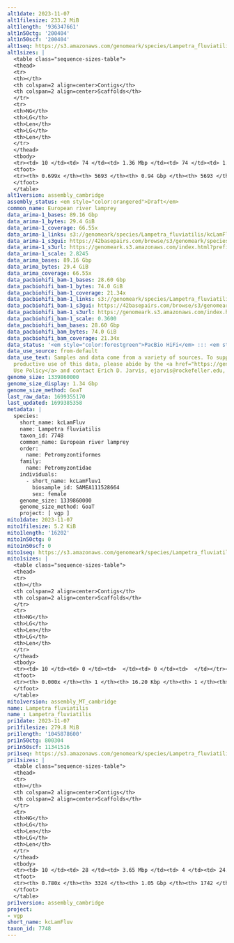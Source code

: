 ```yaml
---
alt1date: 2023-11-07
alt1filesize: 233.2 MiB
alt1length: '936347661'
alt1n50ctg: '200404'
alt1n50scf: '200404'
alt1seq: https://s3.amazonaws.com/genomeark/species/Lampetra_fluviatilis/kcLamFluv1/assembly_cambridge/kcLamFluv1.alt.asm.20231107.fasta.gz
alt1sizes: |
  <table class="sequence-sizes-table">
  <thead>
  <tr>
  <th></th>
  <th colspan=2 align=center>Contigs</th>
  <th colspan=2 align=center>Scaffolds</th>
  </tr>
  <tr>
  <th>NG</th>
  <th>LG</th>
  <th>Len</th>
  <th>LG</th>
  <th>Len</th>
  </tr>
  </thead>
  <tbody>
  <tr><td> 10 </td><td> 74 </td><td> 1.36 Mbp </td><td> 74 </td><td> 1.36 Mbp </td></tr><tr><td> 20 </td><td> 203 </td><td> 0.80 Mbp </td><td> 203 </td><td> 0.80 Mbp </td></tr><tr><td> 30 </td><td> 403 </td><td> 0.57 Mbp </td><td> 403 </td><td> 0.57 Mbp </td></tr><tr><td> 40 </td><td> 694 </td><td> 378.74 Kbp </td><td> 694 </td><td> 378.74 Kbp </td></tr><tr style="background-color:#cccccc;"><td> 50 </td><td> 1175 </td><td> 200.40 Kbp </td><td> 1175 </td><td> 200.40 Kbp </td></tr><tr><td> 60 </td><td> 2191 </td><td> 83.17 Kbp </td><td> 2191 </td><td> 83.17 Kbp </td></tr><tr><td> 70 </td><td> 0 </td><td>  </td><td> 0 </td><td>  </td></tr><tr><td> 80 </td><td> 0 </td><td>  </td><td> 0 </td><td>  </td></tr><tr><td> 90 </td><td> 0 </td><td>  </td><td> 0 </td><td>  </td></tr><tr><td> 100 </td><td> 0 </td><td>  </td><td> 0 </td><td>  </td></tr></tbody>
  <tfoot>
  <tr><th> 0.699x </th><th> 5693 </th><th> 0.94 Gbp </th><th> 5693 </th><th> 0.94 Gbp </th></tr>
  </tfoot>
  </table>
alt1version: assembly_cambridge
assembly_status: <em style="color:orangered">Draft</em>
common_name: European river lamprey
data_arima-1_bases: 89.16 Gbp
data_arima-1_bytes: 29.4 GiB
data_arima-1_coverage: 66.55x
data_arima-1_links: s3://genomeark/species/Lampetra_fluviatilis/kcLamFluv1/genomic_data/arima/<br>
data_arima-1_s3gui: https://42basepairs.com/browse/s3/genomeark/species/Lampetra_fluviatilis/kcLamFluv1/genomic_data/arima/
data_arima-1_s3url: https://genomeark.s3.amazonaws.com/index.html?prefix=species/Lampetra_fluviatilis/kcLamFluv1/genomic_data/arima/
data_arima-1_scale: 2.8245
data_arima_bases: 89.16 Gbp
data_arima_bytes: 29.4 GiB
data_arima_coverage: 66.55x
data_pacbiohifi_bam-1_bases: 28.60 Gbp
data_pacbiohifi_bam-1_bytes: 74.0 GiB
data_pacbiohifi_bam-1_coverage: 21.34x
data_pacbiohifi_bam-1_links: s3://genomeark/species/Lampetra_fluviatilis/kcLamFluv1/genomic_data/pacbio_hifi/<br>
data_pacbiohifi_bam-1_s3gui: https://42basepairs.com/browse/s3/genomeark/species/Lampetra_fluviatilis/kcLamFluv1/genomic_data/pacbio_hifi/
data_pacbiohifi_bam-1_s3url: https://genomeark.s3.amazonaws.com/index.html?prefix=species/Lampetra_fluviatilis/kcLamFluv1/genomic_data/pacbio_hifi/
data_pacbiohifi_bam-1_scale: 0.3600
data_pacbiohifi_bam_bases: 28.60 Gbp
data_pacbiohifi_bam_bytes: 74.0 GiB
data_pacbiohifi_bam_coverage: 21.34x
data_status: '<em style="color:forestgreen">PacBio HiFi</em> ::: <em style="color:forestgreen">Arima</em>'
data_use_source: from-default
data_use_text: Samples and data come from a variety of sources. To support fair and
  productive use of this data, please abide by the <a href="https://genome10k.soe.ucsc.edu/data-use-policies/">Data
  Use Policy</a> and contact Erich D. Jarvis, ejarvis@rockefeller.edu, with any questions.
genome_size: 1339860000
genome_size_display: 1.34 Gbp
genome_size_method: GoaT
last_raw_data: 1699355170
last_updated: 1699385358
metadata: |
  species:
    short_name: kcLamFluv
    name: Lampetra fluviatilis
    taxon_id: 7748
    common_name: European river lamprey
    order:
      name: Petromyzontiformes
    family:
      name: Petromyzontidae
    individuals:
      - short_name: kcLamFluv1
        biosample_id: SAMEA111528664
        sex: female
    genome_size: 1339860000
    genome_size_method: GoaT
    project: [ vgp ]
mito1date: 2023-11-07
mito1filesize: 5.2 KiB
mito1length: '16202'
mito1n50ctg: 0
mito1n50scf: 0
mito1seq: https://s3.amazonaws.com/genomeark/species/Lampetra_fluviatilis/kcLamFluv1/assembly_MT_cambridge/kcLamFluv1.MT.20231107.fasta.gz
mito1sizes: |
  <table class="sequence-sizes-table">
  <thead>
  <tr>
  <th></th>
  <th colspan=2 align=center>Contigs</th>
  <th colspan=2 align=center>Scaffolds</th>
  </tr>
  <tr>
  <th>NG</th>
  <th>LG</th>
  <th>Len</th>
  <th>LG</th>
  <th>Len</th>
  </tr>
  </thead>
  <tbody>
  <tr><td> 10 </td><td> 0 </td><td>  </td><td> 0 </td><td>  </td></tr><tr><td> 20 </td><td> 0 </td><td>  </td><td> 0 </td><td>  </td></tr><tr><td> 30 </td><td> 0 </td><td>  </td><td> 0 </td><td>  </td></tr><tr><td> 40 </td><td> 0 </td><td>  </td><td> 0 </td><td>  </td></tr><tr style="background-color:#cccccc;"><td> 50 </td><td> 0 </td><td style="background-color:#ff8888;">  </td><td> 0 </td><td style="background-color:#ff8888;">  </td></tr><tr><td> 60 </td><td> 0 </td><td>  </td><td> 0 </td><td>  </td></tr><tr><td> 70 </td><td> 0 </td><td>  </td><td> 0 </td><td>  </td></tr><tr><td> 80 </td><td> 0 </td><td>  </td><td> 0 </td><td>  </td></tr><tr><td> 90 </td><td> 0 </td><td>  </td><td> 0 </td><td>  </td></tr><tr><td> 100 </td><td> 0 </td><td>  </td><td> 0 </td><td>  </td></tr></tbody>
  <tfoot>
  <tr><th> 0.000x </th><th> 1 </th><th> 16.20 Kbp </th><th> 1 </th><th> 16.20 Kbp </th></tr>
  </tfoot>
  </table>
mito1version: assembly_MT_cambridge
name: Lampetra fluviatilis
name_: Lampetra_fluviatilis
pri1date: 2023-11-07
pri1filesize: 279.8 MiB
pri1length: '1045878600'
pri1n50ctg: 800304
pri1n50scf: 11341516
pri1seq: https://s3.amazonaws.com/genomeark/species/Lampetra_fluviatilis/kcLamFluv1/assembly_cambridge/kcLamFluv1.pri.asm.20231107.fasta.gz
pri1sizes: |
  <table class="sequence-sizes-table">
  <thead>
  <tr>
  <th></th>
  <th colspan=2 align=center>Contigs</th>
  <th colspan=2 align=center>Scaffolds</th>
  </tr>
  <tr>
  <th>NG</th>
  <th>LG</th>
  <th>Len</th>
  <th>LG</th>
  <th>Len</th>
  </tr>
  </thead>
  <tbody>
  <tr><td> 10 </td><td> 28 </td><td> 3.65 Mbp </td><td> 4 </td><td> 24.38 Mbp </td></tr><tr><td> 20 </td><td> 73 </td><td> 2.50 Mbp </td><td> 12 </td><td> 15.78 Mbp </td></tr><tr><td> 30 </td><td> 137 </td><td> 1.77 Mbp </td><td> 21 </td><td> 14.05 Mbp </td></tr><tr><td> 40 </td><td> 229 </td><td> 1.24 Mbp </td><td> 31 </td><td> 13.01 Mbp </td></tr><tr style="background-color:#cccccc;"><td> 50 </td><td> 364 </td><td style="background-color:#ff8888;"> 0.80 Mbp </td><td> 42 </td><td style="background-color:#88ff88;"> 11.34 Mbp </td></tr><tr><td> 60 </td><td> 591 </td><td> 426.14 Kbp </td><td> 55 </td><td> 8.65 Mbp </td></tr><tr><td> 70 </td><td> 1151 </td><td> 135.40 Kbp </td><td> 90 </td><td> 1.04 Mbp </td></tr><tr><td> 80 </td><td> 0 </td><td>  </td><td> 0 </td><td>  </td></tr><tr><td> 90 </td><td> 0 </td><td>  </td><td> 0 </td><td>  </td></tr><tr><td> 100 </td><td> 0 </td><td>  </td><td> 0 </td><td>  </td></tr></tbody>
  <tfoot>
  <tr><th> 0.780x </th><th> 3324 </th><th> 1.05 Gbp </th><th> 1742 </th><th> 1.05 Gbp </th></tr>
  </tfoot>
  </table>
pri1version: assembly_cambridge
project:
- vgp
short_name: kcLamFluv
taxon_id: 7748
---
```

